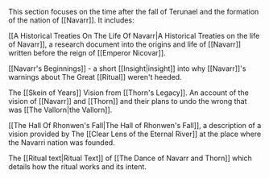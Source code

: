 This section focuses on the time after the fall of Terunael and the formation of the nation of [[Navarr]]. It includes:

[[A Historical Treaties On The Life Of Navarr|A Historical Treaties on the life of Navarr]], a research document into the origins and life of [[Navarr]] written before the reign of [[Emperor Nicovar]].

[[Navarr's Beginnings]] - a short [[Insight|insight]] into why [[Navarr]]'s warnings about The Great [[Ritual]] weren't heeded.

The [[Skein of Years]] Vision from [[Thorn's Legacy]]. An account of the vision of [[Navarr]] and [[Thorn]] and their plans to undo the wrong that was [[The Vallorn|the Vallorn]].

[[The Hall Of Rhonwen's Fall|The Hall of Rhonwen's Fall]], a description of a vision provided by The [[Clear Lens of the Eternal River]] at the place where the Navarri nation was founded.

The [[Ritual text|Ritual Text]] of [[The Dance of Navarr and Thorn]] which details how the ritual works and its intent.